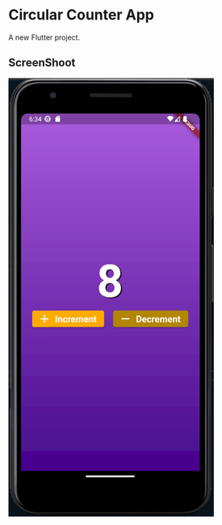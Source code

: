 # Circular Counter App

A new Flutter project.

## ScreenShoot
<img src="https://github.com/duressa-feyissa/2023-project-phase-mobile-tasks/blob/main/on-boarding/Circular%20counter/screenshot.png" />
